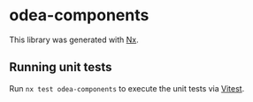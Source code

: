 # odea-components

This library was generated with [Nx](https://nx.dev).

## Running unit tests

Run `nx test odea-components` to execute the unit tests via [Vitest](https://vitest.dev/).
